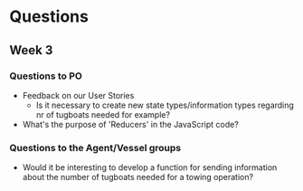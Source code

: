 # Questions

## Week 3
### Questions to PO
- Feedback on our User Stories
	- Is it necessary to create new state types/information types regarding nr of 		tugboats needed for example?
- What's the purpose of 'Reducers' in the JavaScript code?

### Questions to the Agent/Vessel groups
- Would it be interesting to develop a function for sending information about the number of tugboats needed for a towing operation?

 
